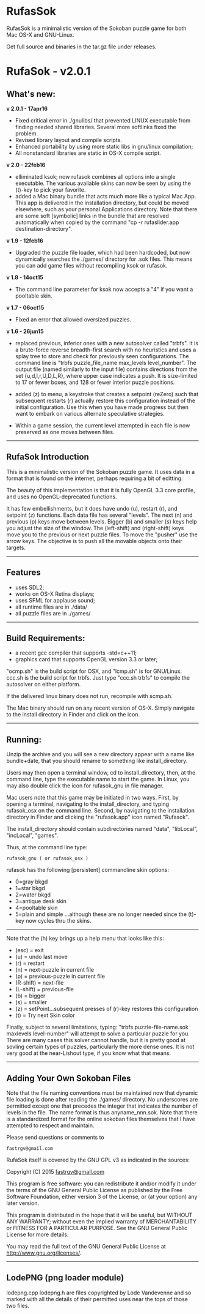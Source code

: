 # RufasSok
RufasSok is a minimalistic version of the Sokoban puzzle game for both Mac OS-X and GNU-Linux.

Get full source and binaries in the tar.gz file under releases.


# RufaSok - v2.0.1

## What's new:


**v 2.0.1 - 17apr16**

* Fixed critical error in ./gnulibs/ that prevented LINUX executable from finding needed shared libraries.  Several more softlinks fixed the problem.
* Revised library layout and compile scripts.
* Enhanced portability by using more static libs in gnu/linux compilation;
* All nonstandard libraries are static in OS-X compile script.


**v 2.0 - 22feb16**

* elliminated ksok;  now rufasok combines all options into a single executable.  The various available skins can now be seen by using the (t)-key to pick your favorite.
* added a Mac binary bundle that acts much more like a typical Mac App.  This app is delivered in the installation directory, but could be moved elsewhere, such as your personal Applications directory.  Note that there are some soft [symbolic] links in the bundle that are resolved automatically when copied by the command "cp -r rufaslider.app destination-directory".


**v 1.9 - 12feb16**

* Upgraded the puzzle file loader, which had been hardcoded, but now dynamically searches the ./games/ directory for .sok files.  This means you can add game files without recompiling ksok or rufasok.


**v 1.8 - 14oct15**

 * The command line parameter for ksok now accepts a "4" if you want a pooltable skin.

**v 1.7 - 06oct15**

 * Fixed an error that allowed oversized puzzles.

**v 1.6 - 26jun15**

* replaced previous, inferior ones with a new autosolver called "trbfs".  It is a brute-force reverse breadth-first search with no heuristics and uses a splay tree to store and check for previously seen configurations.  The command line is "trbfs puzzle_file_name max_levels level_number".  The output file (named similarly to the input file) contains directions from the set {u,d,l,r,U,D,L,R}, where upper case indicates a push.  It is size-limited to 17 or fewer boxes, and 128 or fewer interior puzzle positions.

* added (z) to menu, a keystroke that creates a setpoint (reZero) such that subsequent restarts (r) actually restore this configuration instead of the initial configuration.  Use this when you have made progress but then want to embark on various alternate speculative strategies.

* Within a game session, the current level attempted in each file is now preserved as one moves between files.


-----------------------------------------------------------------

## RufaSok Introduction

This is a minimalistic version of the Sokoban puzzle game.  It uses data in a format that is found on the internet, perhaps requiring a bit of editting.

The beauty of this implementation is that it is fully OpenGL 3.3 core profile, and uses no OpenGL-deprecated functions.

It has few embellishments, but it does have undo (u), restart (r), and setpoint (z) functions.  Each data file has several "levels".  The next (n) and previous (p) keys move between levels.  Bigger (b) and smaller (s) keys help you adjust the size of the window.  The (left-shift) and (right-shift) keys move you to the previous or next puzzle files.  To move the "pusher" use the arrow keys.  The objective is to push all the movable objects onto their targets.

--------------------------------------------
## Features

* uses SDL2;
* works on OS-X Retina displays;
* uses SFML for applause sound;
* all runtime files are in ./data/
* all puzzle files are in ./games/

----------------------------------------------


## Build Requirements:
* a recent gcc compiler that supports -std=c++11;
* graphics card that supports OpenGL version 3.3 or later;

"ocmp.sh" is the build script for OSX, and "lcmp.sh" is for GNU/Linux.  ccc.sh is the build script for trbfs.  Just type "ccc.sh trbfs" to compile the autosolver on either platform.

If the delivered linux binary does not run, recompile with scmp.sh.

The Mac binary should run on any recent version of OS-X.  Simply navigate to the install directory in Finder and click on the icon.


------------------------------------------------

## Running:

Unzip the archive and you will see a new directory appear with a name like bundle+date, that you should rename to something like install_directory.  

Users may then open a terminal window, cd to install_directory, then, at the command line, type the executable name to start the game.  In Linux, you may also double click the icon for rufasok_gnu in file manager.

Mac users note that this game may be initiated in two ways.  First, by opening a terminal, navigating to the install_directory, and typing rufasok_osx on the command line.  Second, by navigating to the installation directory in Finder and clicking the "rufasok.app" icon named "Rufasok".
 

The install_directory should contain subdirectories named "data", "libLocal", "incLocal", "games".


Thus, at the command line type:

	rufasok_gnu ( or rufasok_osx )

rufasok has the following [persistent] commandline skin options:
* 0=gray bkgd
* 1=star bkgd
* 2=water bkgd
* 3=antique desk skin
* 4=pooltable skin
* 5=plain and simple
...although these are no longer needed since the (t)-key now cycles thru the skins.

-----------------------------------------------------------------

Note that the (h) key brings up a help menu that looks like this:

* (esc) = exit
* (u)   = undo last move
* (r)   = restart
* (n)   = next-puzzle in current file
* (p)   = previous-puzzle in current file
* (R-shift) = next-file
* (L-shift) = previous-file
* (b)   = bigger
* (s)   = smaller
* (z)   = setPoint...subsequent presses of (r)-key restores this configuration
* (t)   = Try next Skin color

Finally, subject to several limitations, typing: "trbfs puzzle-file-name.sok maxlevels level-number" will attempt to solve a particular puzzle for you.  There are many cases this solver cannot handle, but it is pretty good at sovling certain types of puzzles, particularly the more dense ones.  It is not very good at the near-Lishout type, if you know what that means.

-----------------------------------------------------------------

## Adding Your Own Sokoban Files

Note that the file naming conventions must be maintained now that dynamic file loading is done after reading the ./games/ directory.  No underscores are permitted except one that precedes the integer that indicates the number of levels in the file.  The name format is thus anyname_nnn.sok.  Note that there is a standardized format for the online sokoban files themselves that I have attempted to respect and maintain.



Please send questions or comments to

	fastrgv@gmail.com



RufaSok itself is covered by the GNU GPL v3 as indicated in the sources:


 Copyright (C) 2015  <fastrgv@gmail.com>

 This program is free software: you can redistribute it and/or modify
 it under the terms of the GNU General Public License as published by
 the Free Software Foundation, either version 3 of the License, or
 (at your option) any later version.

 This program is distributed in the hope that it will be useful,
 but WITHOUT ANY WARRANTY; without even the implied warranty of
 MERCHANTABILITY or FITNESS FOR A PARTICULAR PURPOSE.  See the
 GNU General Public License for more details.

 You may read the full text of the GNU General Public License
 at <http://www.gnu.org/licenses/>.

-------------------------------------------------

## LodePNG (png loader module)
lodepng.cpp lodepng.h
are files copyrighted by Lode Vandevenne and so marked
with all the details of their permitted uses 
near the tops of those two files.


